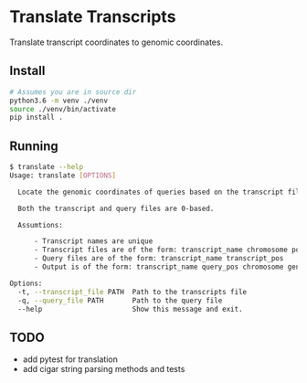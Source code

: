 # Translate Transcripts

Translate transcript coordinates to genomic coordinates.

## Install

```bash
# Assumes you are in source dir
python3.6 -m venv ./venv
source ./venv/bin/activate
pip install .
```

## Running

```bash
$ translate --help
Usage: translate [OPTIONS]

  Locate the genomic coordinates of queries based on the transcript file.

  Both the transcript and query files are 0-based.

  Assumtions:

      - Transcript names are unique
      - Transcript files are of the form: transcript_name chromosome position cigar
      - Query files are of the form: transcript_name transcript_pos
      - Output is of the form: transcript_name query_pos chromosome genomic_pos

Options:
  -t, --transcript_file PATH  Path to the transcripts file
  -q, --query_file PATH       Path to the query file
  --help                      Show this message and exit.
```


## TODO

- add pytest for translation
- add cigar string parsing methods and tests
